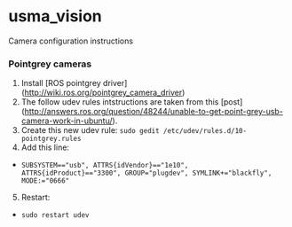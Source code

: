 # usma_vision
Camera configuration instructions

### Pointgrey cameras
1. Install [ROS pointgrey driver] (http://wiki.ros.org/pointgrey_camera_driver)
2. The follow udev rules intstructions are taken from this [post] (http://answers.ros.org/question/48244/unable-to-get-point-grey-usb-camera-work-in-ubuntu/).
3. Create this new udev rule: `sudo gedit /etc/udev/rules.d/10-pointgrey.rules`
4. Add this line:
 - `SUBSYSTEM=="usb", ATTRS{idVendor}=="1e10", ATTRS{idProduct}=="3300", GROUP="plugdev", SYMLINK+="blackfly", MODE:="0666"`
5. Restart: 
 - `sudo restart udev`
